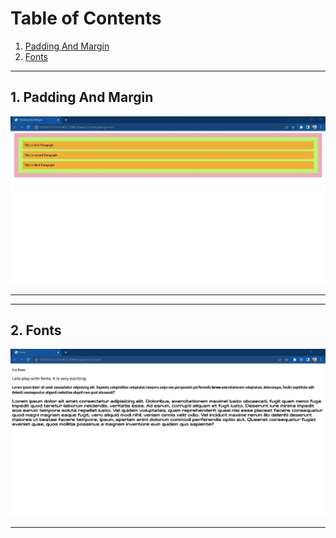 # Table of Contents
1. [Padding And Margin](#padding)
2. [Fonts](#fonts)

<hr/>

## 1. Padding And Margin<a name="padding"></a>

![](./Output/PaddingMargin.jpg)

<hr/>

<hr/>

## 2. Fonts<a name="fonts"></a>

![](./Output/2.fonts.jpg)

<hr/>
